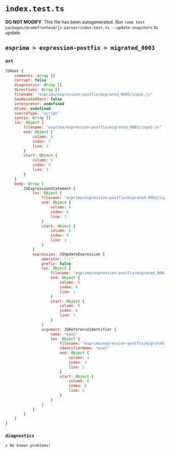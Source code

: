 # `index.test.ts`

**DO NOT MODIFY**. This file has been autogenerated. Run `rome test packages/@romefrontend/js-parser/index.test.ts --update-snapshots` to update.

## `esprima > expression-postfix > migrated_0003`

### `ast`

```javascript
JSRoot {
	comments: Array []
	corrupt: false
	diagnostics: Array []
	directives: Array []
	filename: "esprima/expression-postfix/migrated_0003/input.js"
	hasHoistedVars: false
	interpreter: undefined
	mtime: undefined
	sourceType: "script"
	syntax: Array []
	loc: Object {
		filename: "esprima/expression-postfix/migrated_0003/input.js"
		end: Object {
			column: 0
			index: 7
			line: 2
		}
		start: Object {
			column: 0
			index: 0
			line: 1
		}
	}
	body: Array [
		JSExpressionStatement {
			loc: Object {
				filename: "esprima/expression-postfix/migrated_0003/input.js"
				end: Object {
					column: 6
					index: 6
					line: 1
				}
				start: Object {
					column: 0
					index: 0
					line: 1
				}
			}
			expression: JSUpdateExpression {
				operator: "--"
				prefix: false
				loc: Object {
					filename: "esprima/expression-postfix/migrated_0003/input.js"
					end: Object {
						column: 6
						index: 6
						line: 1
					}
					start: Object {
						column: 0
						index: 0
						line: 1
					}
				}
				argument: JSReferenceIdentifier {
					name: "eval"
					loc: Object {
						filename: "esprima/expression-postfix/migrated_0003/input.js"
						identifierName: "eval"
						end: Object {
							column: 4
							index: 4
							line: 1
						}
						start: Object {
							column: 0
							index: 0
							line: 1
						}
					}
				}
			}
		}
	]
}
```

### `diagnostics`

```
✔ No known problems!

```
